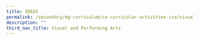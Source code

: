 ```yaml
---
title: IDEAS
permalink: /secondary/mg-curriculum/co-curricular-activities-cca/visual-and-performing-arts/ideas/
description: ""
third_nav_title: Visual and Performing Arts
---
```

